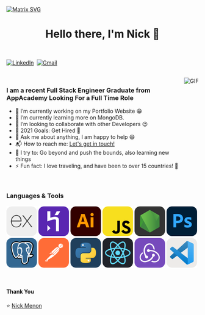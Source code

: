   [![Matrix SVG](https://raw.githubusercontent.com/rodrigograca31/rodrigograca31/master/matrix.svg)](https://www.youtube.com/watch?v=SDkAGkd4NLc) 
<p>
  <h1 align="center"><b>Hello there, I'm Nick 👋</b></h1>
</p>

<p align="center">
<br>

<a href="https://www.linkedin.com/in/nickmenon/"><img src="https://img.shields.io/badge/linkedin-%230077B5.svg?&style=for-the-badge&logo=linkedin&logoColor=white" alt="LinkedIn" /></a>&nbsp;
<a href="mailto:nikhilmenon1234@gmail.com?subject=Hola%20Nick"><img src="https://img.shields.io/badge/gmail-%23D14836.svg?&style=for-the-badge&logo=gmail&logoColor=white" alt="Gmail"/></a>&nbsp;
</p>

<br>

<img align="right" height="270px" alt="GIF" src="https://i.pinimg.com/originals/e4/26/70/e426702edf874b181aced1e2fa5c6cde.gif" />

### I am a recent Full Stack Engineer Graduate from AppAcademy Looking For a Full Time Role
- 🔭 I’m currently working on my Portfolio Website :grin:
- 🌱 I’m currently learning more on MongoDB.
- 👯 I’m looking to collaborate with other Developers :wink:
- 🥅 2021 Goals: Get Hired :raised_hands:
- 💬 Ask me about anything, I am happy to help :smile:
- 📬 How to reach me: [Let's get in touch!][linkedin]
- 🧗 I try to: Go beyond and push the bounds, also learning new things
- ⚡ Fun fact: I love traveling, and have been to over 15 countries! :raised_hands:

<br>

### Languages & Tools

![expressjs](https://github.com/harshcut/harshcut/blob/master/static/expressjs.svg) ![heroku](https://github.com/harshcut/harshcut/blob/master/static/heroku.svg) ![illustrator](https://github.com/harshcut/harshcut/blob/master/static/illustrator.svg) ![javascript](https://github.com/harshcut/harshcut/blob/master/static/javascript.svg) ![nodejs](https://github.com/harshcut/harshcut/blob/master/static/nodejs.svg) ![photoshop](https://github.com/harshcut/harshcut/blob/master/static/photshop.svg) ![postgresql](https://github.com/harshcut/harshcut/blob/master/static/postgresql.svg) ![postman](https://github.com/harshcut/harshcut/blob/master/static/postman.svg) ![python](https://github.com/harshcut/harshcut/blob/master/static/python.svg) ![react](https://github.com/harshcut/harshcut/blob/master/static/react.svg) ![redux](https://github.com/harshcut/harshcut/blob/master/static/redux.svg) ![vscode](https://github.com/harshcut/harshcut/blob/master/static/vscode.svg)

<br>

#### Thank You

⭐️ [Nick Menon](https://github.com/nikhilmenon2)

[AngelList]: https://angel.co/u/nickmenon
[Linkedin]:https://www.linkedin.com/in/nickmenon
